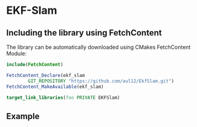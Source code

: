 # EKF-Slam

## Including the library using FetchContent
The library can be automatically downloaded using CMakes FetchContent Module:
```cmake
include(FetchContent)

FetchContent_Declare(ekf_slam
        GIT_REPOSITORY "https://github.com/aul12/EkfSlam.git")
FetchContent_MakeAvailable(ekf_slam)

target_link_libraries(foo PRIVATE EKFSlam)
```

## Example
